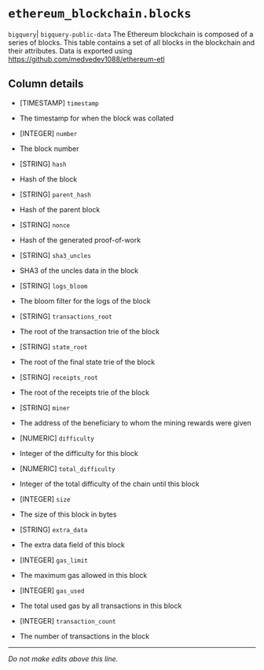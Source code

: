 # `ethereum_blockchain.blocks`
`bigquery`| `bigquery-public-data`
The Ethereum blockchain is composed of a series of blocks. This table contains a set of all blocks in the blockchain and their attributes. 
Data is exported using https://github.com/medvedev1088/ethereum-etl

## Column details
* [TIMESTAMP] `timestamp`
 - The timestamp for when the block was collated
* [INTEGER]   `number`
 - The block number
* [STRING]    `hash`
 - Hash of the block
* [STRING]    `parent_hash`
 - Hash of the parent block
* [STRING]    `nonce`
 - Hash of the generated proof-of-work
* [STRING]    `sha3_uncles`
 - SHA3 of the uncles data in the block
* [STRING]    `logs_bloom`
 - The bloom filter for the logs of the block
* [STRING]    `transactions_root`
 - The root of the transaction trie of the block
* [STRING]    `state_root`
 - The root of the final state trie of the block
* [STRING]    `receipts_root`
 - The root of the receipts trie of the block
* [STRING]    `miner`
 - The address of the beneficiary to whom the mining rewards were given
* [NUMERIC]   `difficulty`
 - Integer of the difficulty for this block
* [NUMERIC]   `total_difficulty`
 - Integer of the total difficulty of the chain until this block
* [INTEGER]   `size`
 - The size of this block in bytes
* [STRING]    `extra_data`
 - The extra data field of this block
* [INTEGER]   `gas_limit`
 - The maximum gas allowed in this block
* [INTEGER]   `gas_used`
 - The total used gas by all transactions in this block
* [INTEGER]   `transaction_count`
 - The number of transactions in the block

-------------------------------------------------------------------------------
*Do not make edits above this line.*
